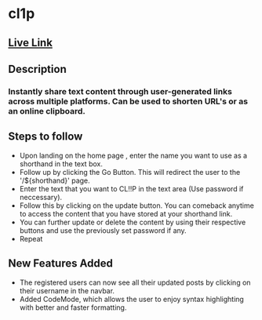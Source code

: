 # cl1p 
## [Live Link](https://alive-gray-bluefish.cyclic.app/)

## Description
### Instantly share text content through user-generated links across multiple platforms. Can be used to shorten URL's or as an online clipboard.

## Steps to follow
- Upon landing on the home page , enter the name you want to use as a shorthand in the text box. 
- Follow up by clicking the Go Button. This will redirect the user to the '/${shorthand}' page. 
- Enter the text that you want to CL!!P in the text area (Use password if neccessary). 
- Follow this by clicking on the update button. You can comeback anytime to access the content that you have stored at your shorthand link. 
- You can further update or delete the content by using their respective buttons and use the previously set password if any. 
- Repeat

## New Features Added
- The registered users can now see all their updated posts by clicking on their username in the navbar.
- Added CodeMode, which allows the user to enjoy syntax highlighting with better and faster formatting.
